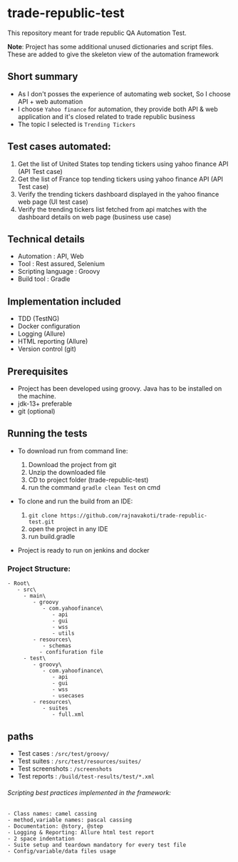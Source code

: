 # trade-republic-test

This repository meant for trade republic QA Automation Test.

**Note**: Project has some additional unused dictionaries and script files. These are added to give the skeleton view of the automation framework

## Short summary
- As I don't posses the experience of automating web socket, So I choose API + web automation
- I choose `Yahoo finance` for automation, they provide both API & web application and it's closed related to trade republic business
- The topic I selected is `Trending Tickers`

## Test cases automated:
   1. Get the list of United States top tending tickers using yahoo finance API (API Test case)
   2. Get the list of France top tending tickers using yahoo finance API (API Test case)
   3. Verify the trending tickers dashboard displayed in the yahoo finance web page (UI test case)
   4. Verify the trending tickers list fetched from api matches with the dashboard details on web page (business use case)

## Technical details

- Automation          : API, Web
- Tool                : Rest assured, Selenium
- Scripting language  : Groovy
- Build tool          : Gradle

## Implementation included

- TDD (TestNG)
- Docker configuration
- Logging (Allure)
- HTML reporting (Allure)
- Version control (git)

## Prerequisites

- Project has been developed using groovy. Java has to be installed on the machine.
- jdk-13+ preferable
- git (optional)

## Running the tests

- To download run from command line:
  1. Download the project from git
  2. Unzip the downloaded file
  3. CD to project folder (trade-republic-test)
  4. run the command `gradle clean Test` on cmd
  
- To clone and run the build from an IDE:
  1. `git clone https://github.com/rajnavakoti/trade-republic-test.git`
  2. open the project in any IDE
  3. run build.gradle
  
- Project is ready to run on jenkins and docker


### Project Structure:

    - Root\
       - src\
         - main\
            - groovy
               - com.yahoofinance\
                  - api
                  - gui
                  - wss
                  - utils             
            - resources\
               - schemas
              - confifuration file
         - test\
            - groovy\
               - com.yahoofinance\
                  - api
                  - gui
                  - wss
                  - usecases
            - resources\
               - suites
                  - full.xml
                  
## paths
 - Test cases       : `/src/test/groovy/`
 - Test suites      : `/src/test/resources/suites/`
 - Test screenshots : `/screenshots`
 - Test reports     : `/build/test-results/test/*.xml`

###### Scripting best practices implemented in the framework:
    - Class names: camel cassing
    - method,variable names: pascal cassing
	- Documentation: @story, @step
	- Logging & Reporting: Allure html test report
	- 2 space indentation
	- Suite setup and teardown mandatory for every test file
	- Config/variable/data files usage
